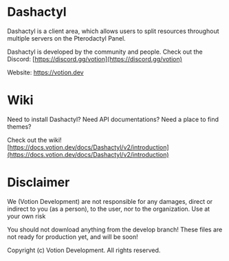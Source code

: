 # Dashactyl

Dashactyl is a client area, which allows users to split resources throughout multiple servers on the Pterodactyl Panel. 

Dashactyl is developed by the community and people. Check out the Discord: [https://discord.gg/votion](https://discord.gg/votion)

Website: https://votion.dev

# Wiki

Need to install Dashactyl? Need API documentations? Need a place to find themes?

Check out the wiki! [https://docs.votion.dev/docs/Dashactyl/v2/introduction](https://docs.votion.dev/docs/Dashactyl/v2/introduction)

# Disclaimer

We (Votion Development) are not responsible for any damages, direct or indirect to you (as a person), to the user, nor to the organization. Use at your own risk

You should not download anything from the develop branch! These files are not ready for production yet, and will be soon!

Copyright (c) Votion Development. All rights reserved.

